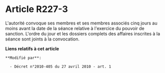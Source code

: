 # Article R227-3

L'autorité convoque ses membres et ses membres associés cinq jours au moins avant la date de la séance relative à l'exercice
du pouvoir de sanction. L'ordre du jour et les dossiers complets des affaires inscrites à la séance sont joints à la
convocation.

**Liens relatifs à cet article**

	**Modifié par**:

	  - Décret n°2010-405 du 27 avril 2010 - art. 1
